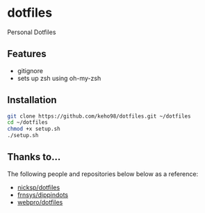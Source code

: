 # dotfiles
Personal Dotfiles

## Features
- gitignore
- sets up zsh using oh-my-zsh

## Installation

```sh
git clone https://github.com/keho98/dotfiles.git ~/dotfiles
cd ~/dotfiles
chmod +x setup.sh
./setup.sh
```

## Thanks to...
The following people and repositories below below as a reference: 
- [nicksp/dotfiles](https://github.com/nicksp/dotfiles)
- [frnsys/dippindots](https://github.com/frnsys/dippindots)
- [webpro/dotfiles](https://github.com/webpro/dotfiles)
